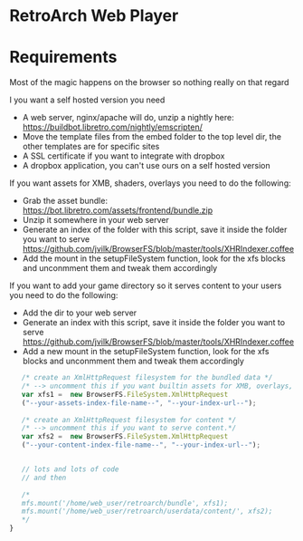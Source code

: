 # RetroArch Web Player

# Requirements
Most of the magic happens on the browser so nothing really on that regard

I you want a self hosted version you need
- A web server, nginx/apache will do, unzip a nightly here: 
  https://buildbot.libretro.com/nightly/emscripten/
- Move the template files from the embed folder to the top level dir,
  the other templates are for specific sites
- A SSL certificate if you want to integrate with dropbox
- A dropbox application, you can't use ours on a self hosted version

If you want assets for XMB, shaders, overlays you need to do the following:
- Grab the asset bundle:
  https://bot.libretro.com/assets/frontend/bundle.zip
- Unzip it somewhere in your web server
- Generate an index of the folder with this script, save it inside the folder you want to serve 
  https://github.com/jvilk/BrowserFS/blob/master/tools/XHRIndexer.coffee
- Add the mount in the setupFileSystem function, look for the xfs blocks and 
  unconmment them and tweak them accordingly

If you want to add your game directory so it serves content to your users you 
need to do the following:
- Add the dir to your web server
- Generate an index with this script, save it inside the folder you want to serve 
  https://github.com/jvilk/BrowserFS/blob/master/tools/XHRIndexer.coffee
- Add a new mount in the setupFileSystem function, look for the xfs blocks and 
  unconmment them and tweak them accordingly

```javascript
   /* create an XmlHttpRequest filesystem for the bundled data */
   /* --> uncomment this if you want builtin assets for XMB, overlays, etc.*/
   var xfs1 =  new BrowserFS.FileSystem.XmlHttpRequest
   ("--your-assets-index-file-name--", "--your-index-url--");
   
   /* create an XmlHttpRequest filesystem for content */
   /* --> uncomment this if you want to serve content.*/
   var xfs2 =  new BrowserFS.FileSystem.XmlHttpRequest
   ("--your-content-index-file-name--", "--your-index-url--");


   // lots and lots of code
   // and then
   
   /*
   mfs.mount('/home/web_user/retroarch/bundle', xfs1);
   mfs.mount('/home/web_user/retroarch/userdata/content/', xfs2);
   */
}
```